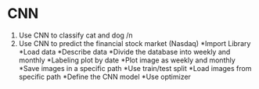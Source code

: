 # CNN
1. Use CNN to classify cat and dog /n
2. Use CNN to predict the financial stock market (Nasdaq) 
*Import Library
*Load data
*Describe data
*Divide the database into weekly and monthly 
*Labeling plot by date
*Plot image as weekly and monthly
*Save images in a specific path
*Use train/test split
*Load images from specific path
*Define the CNN model
*Use optimizer
